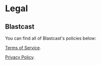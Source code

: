 # Legal

## Blastcast
You can find all of Blastcast's policies below:

[Terms of Service](https://secisit.com/legal/blastcast/tos).

[Privacy Policy](https://secisit.com/legal/blastcast/pp).
